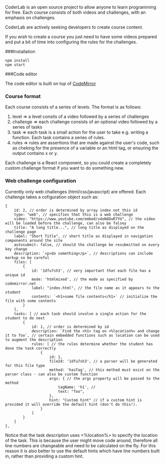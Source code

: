 CoderLab is an open source project to allow anyone to learn programming for free. 
Each course consists of both videos and challenges, with an emphasis on challenges.

CoderLab are actively seeking developers to create course content.

If you wish to create a course you just need to have some videos prepared and put a bit of time into 
configuring the rules for the challenges.

###Installation

```
npm install
npm start
```

###Code editor

The code editor is built on top of [CodeMirror](https://codemirror.net)

### Course format

Each course consists of a series of levels. The format is as follows:

1. level => a level consits of a video followed by a series of challenges
2. challenge => each challenge consists of an optional video followed by a series of tasks
3. task =>  each task is a small action for the user to take e.g. writing a function. Each task contains a series of rules.
4. rules => rules are assertions that are made against the user's code, such as cheking for the presence of a variable or an html tag, or ensuring the output contains x or y.

Each challenge is a React component, so you could create a completely custom challenge format if you want to do something new.  

### Web challenge configuration 

Currently only web challenges (html/css/javascript) are offered. Each challenge takes a cofiguration object such as: 

```
{
    id: 2, // order is determined by array index not this id
    type: "web", // specifies that this is a web challenge
    video: "https://www.youtube.com/embed/v4oN4DuR7YU", // the video will be loaded before the challenge, can also be falsey
    title: "A long title...", // long title as displayed on the challenge page
    label: "Short Title", // short title as displayed in navigation components around the site
    autosubmit: false, // should the challenge be resubmitted on every key change
    description: `<p>do something</p>`, // descriptions can include markup so be careful
    files: [
        {
            id: '1dfu7sh3', // very important that each file has a unique id
            mode: 'htmlmixed', // the mode as specified by codemirror.net
            label: "index.html", // the file name as it appears to the student
            contents: `<h1>some file contents</h1>` // initialize the file with some contents
        }
    ],
    tasks: [ // each task should involve a single action for the student to do next
        {
            id: 1, // order is determined by id
            description: `Find the <h1> tag on <%location%> and change it to foo`, // certain embedded functions such as location can be used to augment the description
            rules: [ // the rules determine whether the student has done the task correctly
                {
                    id: 1,
                    fileId: '1dfu7sh3', // a parser will be generated for this file type
                    method: 'hasTag', // this method must exist on the parser class - can also be custom function
                    args: { // the args property will be passed to the method
                        tagName: 'h1', //
                        text: "foo",
                    },
                    hint: "Custom hint" // if a custom hint is provided it will override the default hint (don't do this!). 
                }
            ] 
        }
    ]
},
```

Notice that the task description uses <%location%> to specify the location of the task.
This is because the user might move code around, therefore all line numbers are changeable and need to be calculated on the fly.
For this reason it is also better to use the default hints which have line numbers built in, rather than providing a custom hint.








